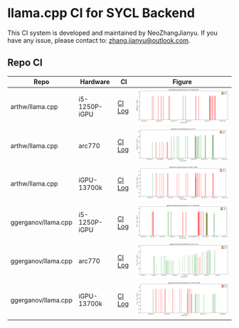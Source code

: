 # llama.cpp CI for SYCL Backend

This CI system is developed and maintained by NeoZhangJianyu. If you have any issue, please contact to: [zhang.jianyu@outlook.com](zhang.jianyu@outlook.com).

## Repo CI

|Repo|Hardware|CI|Figure|
|-|-|-|-|
|arthw/llama.cpp|i5-1250P-iGPU|[CI Log](./arthw-llama.cpp/i5-1250P-iGPU/README.md)|![Performance](./arthw-llama.cpp/i5-1250P-iGPU/perf.png)|
|arthw/llama.cpp|arc770|[CI Log](./arthw-llama.cpp/arc770/README.md)|![Performance](./arthw-llama.cpp/arc770/perf.png)|
|arthw/llama.cpp|iGPU-13700k|[CI Log](./arthw-llama.cpp/iGPU-13700k/README.md)|![Performance](./arthw-llama.cpp/iGPU-13700k/perf.png)|
|ggerganov/llama.cpp|i5-1250P-iGPU|[CI Log](./ggerganov-llama.cpp/i5-1250P-iGPU/README.md)|![Performance](./ggerganov-llama.cpp/i5-1250P-iGPU/perf.png)|
|ggerganov/llama.cpp|arc770|[CI Log](./ggerganov-llama.cpp/arc770/README.md)|![Performance](./ggerganov-llama.cpp/arc770/perf.png)|
|ggerganov/llama.cpp|iGPU-13700k|[CI Log](./ggerganov-llama.cpp/iGPU-13700k/README.md)|![Performance](./ggerganov-llama.cpp/iGPU-13700k/perf.png)|
